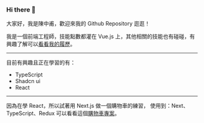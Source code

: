 ### Hi there 👋

大家好，我是陳中甫，歡迎來我的 Github Repository 逛逛！

我是一個前端工程師，技能點數都灌在 Vue.js 上，其他相關的技能也有碰碰，有興趣了解可以[看看我的履歷](https://richard-ntou.notion.site/c6c7cdf7159f4116a7d89b3cc799e461)。

---

目前有興趣且正在學習的有：
- TypeScript
- Shadcn ui
- React

---

因為在學 React，所以試著用 Next.js 做一個購物車的練習，
使用到：Next、TypeScript、Redux
可以看看這個[購物車專案](https://github.com/td231565/next-shopping-cart)。


<!--
- 🔭 I’m currently working on ...
- 🌱 I’m currently learning ...
- 👯 I’m looking to collaborate on ...
- 🤔 I’m looking for help with ...
- 💬 Ask me about ...
- 📫 How to reach me: ...
- 😄 Pronouns: ...
- ⚡ Fun fact: ...
-->
